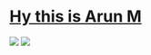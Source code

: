 # [Hy this is Arun M ](https://arun496.github.io/apnafolio/)
<img src="https://media.giphy.com/media/f3iwJFOVOwuy7K6FFw/giphy.gif" />
<img src="https://img.shields.io/badge/-Java-brightgreen" />
